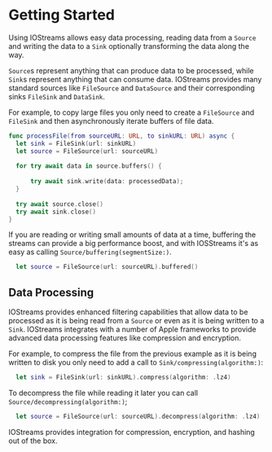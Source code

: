 # Getting Started

Using IOStreams allows easy data processing, reading data from a ``Source`` and writing the data to a ``Sink``
optionally transforming the data along the way.

``Source``s represent anything that can produce data to be processed, while ``Sink``s represent anything that can
consume data. IOStreams provides many standard sources like ``FileSource`` and ``DataSource`` and their corresponding
sinks ``FileSink`` and ``DataSink``.

For example, to copy large files you only need to create a ``FileSource`` and ``FileSink`` and then asynchronously
iterate buffers of file data.

```swift
func processFile(from sourceURL: URL, to sinkURL: URL) async {
  let sink = FileSink(url: sinkURL)
  let source = FileSource(url: sourceURL)
  
  for try await data in source.buffers() {
      
      try await sink.write(data: processedData);
  }
  
  try await source.close()
  try await sink.close()
}
```

If you are reading or writing small amounts of data at a time, buffering the streams can provide a big performance
boost, and with IOSStreams it's as easy as calling ``Source/buffering(segmentSize:)``.

```swift
  let source = FileSource(url: sourceURL).buffered()
```

## Data Processing

IOStreams provides enhanced filtering capabilities that allow data to be processed as it is being read from a
``Source`` or even as it is being written to a ``Sink``. IOStreams integrates with a number of Apple frameworks to
provide advanced data processing features like compression and encryption.

For example, to compress the file from the previous example as it is being written to disk you only need to add a
call to ``Sink/compressing(algorithm:)``:
```swift
  let sink = FileSink(url: sinkURL).compress(algorithm: .lz4)
```

To decompress the file while reading it later you can call ``Source/decompressing(algorithm:)``;
```swift
  let source = FileSource(url: sourceURL).decompress(algorithm: .lz4)
```

IOStreams provides integration for compression, encryption, and hashing out of the box.

